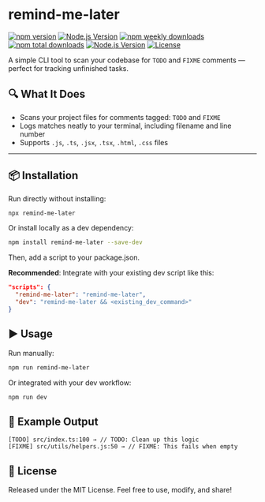 # remind-me-later

[![npm version](https://img.shields.io/npm/v/remind-me-later.svg)](https://www.npmjs.com/package/remind-me-later)
[![Node.js Version](https://img.shields.io/node/v/remind-me-later.svg)](https://www.npmjs.com/package/remind-me-later)
[![npm weekly downloads](https://img.shields.io/npm/dw/remind-me-later.svg)](https://www.npmjs.com/package/remind-me-later)
[![npm total downloads](https://img.shields.io/npm/dt/remind-me-later.svg)](https://www.npmjs.com/package/remind-me-later)
[![Node.js Version](https://img.shields.io/node/v/remind-me-later.svg)](https://www.npmjs.com/package/remind-me-later)
[![License](https://img.shields.io/npm/l/remind-me-later.svg)](https://github.com/bendiep/remind-me-later/blob/main/LICENSE)

A simple CLI tool to scan your codebase for `TODO` and `FIXME` comments — perfect for tracking unfinished tasks.

## 🔍 What It Does

- Scans your project files for comments tagged: `TODO` and `FIXME`
- Logs matches neatly to your terminal, including filename and line number
- Supports `.js`, `.ts`, `.jsx`, `.tsx`, `.html`, `.css` files

---

## 📦 Installation

Run directly without installing:

```bash
npx remind-me-later
```

Or install locally as a dev dependency:

```bash
npm install remind-me-later --save-dev
```

Then, add a script to your package.json.

**Recommended**: Integrate with your existing dev script like this:

```json
"scripts": {
  "remind-me-later": "remind-me-later",
  "dev": "remind-me-later && <existing_dev_command>"
}
```

## ▶️ Usage

Run manually:

```bash
npm run remind-me-later
```

Or integrated with your dev workflow:

```bash
npm run dev
```

## 📂 Example Output

```text
[TODO] src/index.ts:100 → // TODO: Clean up this logic
[FIXME] src/utils/helpers.js:50 → // FIXME: This fails when empty
```

## 📝 License

Released under the MIT License. Feel free to use, modify, and share!
